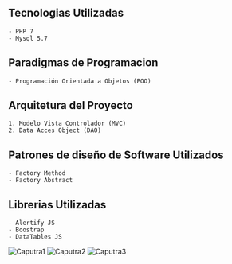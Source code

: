 ## Tecnologias Utilizadas
	- PHP 7
	- Mysql 5.7

## Paradigmas de Programacion
	- Programación Orientada a Objetos (POO)

## Arquitetura del Proyecto
	1. Modelo Vista Controlador (MVC)
	2. Data Acces Object (DAO)
	
## Patrones de diseño de Software Utilizados
	- Factory Method
	- Factory Abstract
	
## Librerias Utilizadas
	- Alertify JS
	- Boostrap 
	- DataTables JS
	
![Caputra1](https://user-images.githubusercontent.com/19199367/63113743-6daf3a80-bf50-11e9-9e27-e1a4d71792ab.png)
![Caputra2](https://user-images.githubusercontent.com/19199367/63113744-6daf3a80-bf50-11e9-91cd-79e56a5ac926.png)
![Caputra3](https://user-images.githubusercontent.com/19199367/63113745-6daf3a80-bf50-11e9-8a06-b9c0dced0ddc.png)

	
